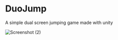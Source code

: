 # DuoJump
A simple dual screen jumping game made with unity

![Screenshot (2)](https://user-images.githubusercontent.com/68273554/214339030-979847f4-f70b-4bfc-a89a-f276994d86e8.png)
